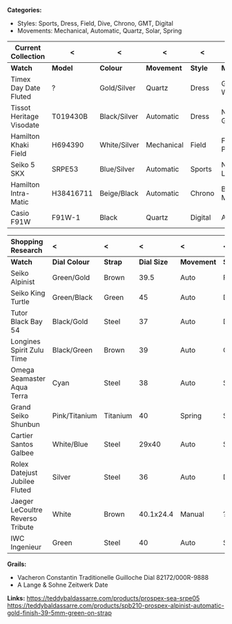 
**Categories:**
- Styles:  Sports, Dress, Field, Dive, Chrono, GMT, Digital
- Movements: Mechanical, Automatic, Quartz, Solar, Spring

| Current Collection       | <         | <            | <            | <         | <                   |
| ------------------------ | --------- | ------------ | ------------ | --------- | ------------------- |
| **Watch**                | **Model** | **Colour**   | **Movement** | **Style** | **Meaning**         |
| Timex Day Date Fluted    | ?         | Gold/Silver  | Quartz       | Dress     | Granddad's Watch    |
| Tissot Heritage Visodate | T019430B  | Black/Silver | Automatic    | Dress     | Nannan's Grad Gift  |
| Hamilton Khaki Field     | H694390   | White/Silver | Mechanical   | Field     | First HPE Promotion |
| Seiko 5 SKX              | SRPE53    | Blue/Silver  | Automatic    | Sports    | NA - Sell Later     |
| Hamilton Intra-Matic     | H38416711 | Beige/Black  | Automatic    | Chrono    | Britt Mentorship    |
| Casio F91W               | F91W-1    | Black        | Quartz       | Digital   | Aiden Gift          |

| Shopping Research                | <               | <         | <             | <            | <         | <          | 
|:-------------------------------- |:--------------- |:--------- |:------------- |:------------ |:--------- |:---------- |
| **Watch**                        | **Dial Colour** | **Strap** | **Dial Size** | **Movement** | **Style** | **Retail** |
| Seiko Alpinist                   | Green/Gold      | Brown     | 39.5          | Auto         | Field     | 725        |
| Seiko King Turtle                | Green/Black     | Green     | 45            | Auto         | Dive      | 596        |
| Tutor Black Bay 54               | Black/Gold      | Steel     | 37            | Auto         | Dive      | 3900       |
| Longines Spirit Zulu Time        | Black/Green     | Brown     | 39            | Auto         | GMT       | 3050       |
| Omega Seamaster Aqua Terra       | Cyan            | Steel     | 38            | Auto         | Sport     | 6600       |
| Grand Seiko Shunbun              | Pink/Titanium   | Titanium  | 40            | Spring       | Sport     | 6600       |
| Cartier Santos Galbee            | White/Blue      | Steel     | 29x40         | Auto         | Sport     | 5000       |
| Rolex Datejust Jubilee Fluted    | Silver          | Steel     | 36            | Auto         | Dress     | 9050       |
| Jaeger LeCoultre Reverso Tribute | White           | Brown     | 40.1x24.4     | Manual       | ?         | 8900       |
| IWC Ingenieur                    | Green           | Steel     | 40            | Auto         | Sport     | 11700      |

**Grails:**
- Vacheron Constantin Traditionelle Guilloche Dial 82172/000R-9888
- A Lange & Sohne Zeitwerk Date

**Links:**
https://teddybaldassarre.com/products/prospex-sea-srpe05
https://teddybaldassarre.com/products/spb210-prospex-alpinist-automatic-gold-finish-39-5mm-green-on-strap
